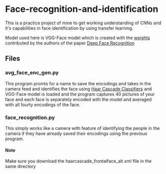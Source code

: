 # Face-recognition-and-identification

This is a practice project of mine to get working understanding of CNNs and it's capabilities in face identification by using transfer learning.

Model used here is VGG-Face model which is created with the [weights](http://www.robots.ox.ac.uk/~vgg/software/vgg_face/ "VGG Face Descriptor") contributed by the authors of the paper [Deep Face Recognition](http://www.robots.ox.ac.uk/~vgg/publications/2015/Parkhi15/parkhi15.pdf "Paper") 

## Files
### avg_face_enc_gen.py
This program promts for a name to save the encodings and takes in the camera feed and identifies the face using [Haar Cascade Classifiers](https://docs.opencv.org/3.3.0/d7/d8b/tutorial_py_face_detection.html "Face detection using Haar cascades") and VGG-Face model is loaded and the program captures 40 pictures of your face and each face is separately encoded with the model and averaged with all fourty encodings of the face.

### face_recognition.py
This simply works like a camera with feature of identifying the people in the camera if they have already saved their encodings using the previous program.

#### Note
Make sure you download the haarcascade_frontalface_alt.xml file in the same directory
